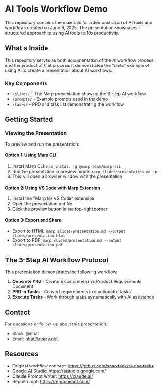 # AI Tools Workflow Demo

This repository contains the materials for a demonstration of AI tools and workflows created on June 6, 2025. The presentation showcases a structured approach to using AI tools to 10x productivity.

## What's Inside

This repository serves as both documentation of the AI workflow process and the product of that process. It demonstrates the "meta" example of using AI to create a presentation about AI workflows.

### Key Components

- `/slides/` - The Marp presentation showing the 3-step AI workflow
- `/prompts/` - Example prompts used in the demo
- `/tasks/` - PRD and task list demonstrating the workflow

## Getting Started

### Viewing the Presentation

To preview and run the presentation:

#### Option 1: Using Marp CLI
1. Install Marp CLI: `npm install -g @marp-team/marp-cli`
2. Run the presentation in preview mode: `marp slides/presentation.md -p`
3. This will open a browser window with the presentation

#### Option 2: Using VS Code with Marp Extension
1. Install the "Marp for VS Code" extension
2. Open the presentation.md file
3. Click the preview button in the top-right corner

#### Option 3: Export and Share
- Export to HTML: `marp slides/presentation.md --output slides/presentation.html`
- Export to PDF: `marp slides/presentation.md --output slides/presentation.pdf`

## The 3-Step AI Workflow Protocol

This presentation demonstrates the following workflow:

1. **Generate PRD** - Create a comprehensive Product Requirements Document
2. **PRD to Tasks** - Convert requirements into actionable tasks
3. **Execute Tasks** - Work through tasks systematically with AI assistance

## Contact

For questions or follow-up about this presentation:
- Slack: @nhat
- Email: nhat@ready.net

## Resources

- Original workflow concept: https://github.com/snarktank/ai-dev-tasks
- Google AI Studio: https://aistudio.google.com/
- Claude Prompt Writer: https://claude.ai/
- RepoPrompt: https://repoprompt.com/

